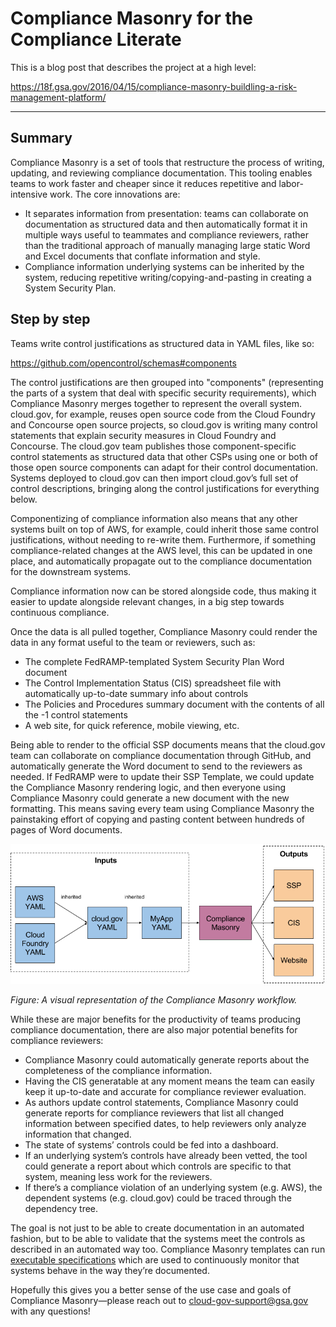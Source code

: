 # Compliance Masonry for the Compliance Literate

This is a blog post that describes the project at a high level:

https://18f.gsa.gov/2016/04/15/compliance-masonry-buildling-a-risk-management-platform/

---

## Summary

Compliance Masonry is a set of tools that restructure the process of writing, updating, and reviewing compliance documentation. This tooling enables teams to work faster and cheaper since it reduces repetitive and labor-intensive work. The core innovations are:

* It separates information from presentation: teams can collaborate on documentation as structured data and then automatically format it in multiple ways useful to teammates and compliance reviewers, rather than the traditional approach of manually managing large static Word and Excel documents that conflate information and style.
* Compliance information underlying systems can be inherited by the system, reducing repetitive writing/copying-and-pasting in creating a System Security Plan.

## Step by step

Teams write control justifications as structured data in YAML files, like so:

https://github.com/opencontrol/schemas#components

The control justifications are then grouped into "components" (representing the parts of a system that deal with specific security requirements), which Compliance Masonry merges together to represent the overall system. cloud.gov, for example, reuses open source code from the Cloud Foundry and Concourse open source projects, so cloud.gov is writing many control statements that explain security measures in Cloud Foundry and Concourse. The cloud.gov team publishes those component-specific control statements as structured data that other CSPs using one or both of those open source components can adapt for their control documentation. Systems deployed to cloud.gov can then import cloud.gov’s full set of control descriptions, bringing along the control justifications for everything below.

Componentizing of compliance information also means that any other systems built on top of AWS, for example, could inherit those same control justifications, without needing to re-write them. Furthermore, if something compliance-related changes at the AWS level, this can be updated in one place, and automatically propagate out to the compliance documentation for the downstream systems.

Compliance information now can be stored alongside code, thus making it easier to update alongside relevant changes, in a big step towards continuous compliance.

Once the data is all pulled together, Compliance Masonry could render the data in any format useful to the team or reviewers, such as:

* The complete FedRAMP-templated System Security Plan Word document
* The Control Implementation Status (CIS) spreadsheet file with automatically up-to-date summary info about controls
* The Policies and Procedures summary document with the contents of all the -1 control statements
* A web site, for quick reference, mobile viewing, etc.

Being able to render to the official SSP documents means that the cloud.gov team can collaborate on compliance documentation through GitHub, and automatically generate the Word document to send to the reviewers as needed. If FedRAMP were to update their SSP Template, we could update the Compliance Masonry rendering logic, and then everyone using Compliance Masonry could generate a new document with the new formatting. This means saving every team using Compliance Masonry the painstaking effort of copying and pasting content between hundreds of pages of Word documents.

![workflow diagram](assets/workflow.png)

_Figure: A visual representation of the Compliance Masonry workflow._

While these are major benefits for the productivity of teams producing compliance documentation, there are also major potential benefits for compliance reviewers:

* Compliance Masonry could automatically generate reports about the completeness of the compliance information.
* Having the CIS generatable at any moment means the team can easily keep it up-to-date and accurate for compliance reviewer evaluation.
* As authors update control statements, Compliance Masonry could generate reports for compliance reviewers that list all changed information between specified dates, to help reviewers only analyze information that changed.
* The state of systems’ controls could be fed into a dashboard.
* If an underlying system’s controls have already been vetted, the tool could generate a report about which controls are specific to that system, meaning less work for the reviewers.
* If there’s a compliance violation of an underlying system (e.g. AWS), the dependent systems (e.g. cloud.gov) could be traced through the dependency tree.

The goal is not just to be able to create documentation in an automated fashion, but to be able to validate that the systems meet the controls as described in an automated way too. Compliance Masonry templates can run [executable specifications](https://en.wikipedia.org/wiki/Behavior-driven_development#Behavioral_specifications) which are used to continuously monitor that systems behave in the way they’re documented.

Hopefully this gives you a better sense of the use case and goals of Compliance Masonry—please reach out to cloud-gov-support@gsa.gov with any questions!
